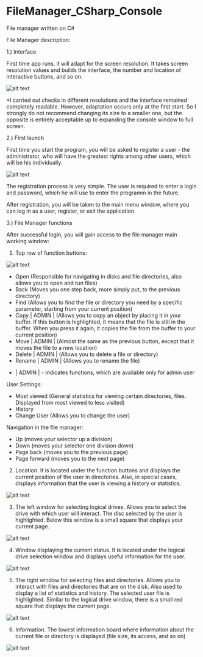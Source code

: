 # FileManager_CSharp_Console
File manager written on C# 

File Manager description:

1.) Interface

First time app runs, it will adapt for the screen resolution.
It takes screen resolution values and builds the interface,
the number and location of interactive buttons, and so on. 

![alt text](https://github.com/Sturmik/FileManager_CSharp_Console/blob/master/ShowcaseImages/MainMenu2.PNG?raw=true)

*I carried out checks in different resolutions and the interface remained completely readable.
However, adaptation occurs only at the first start. 
So I strongly do not recommend changing its size to a smaller one, 
but the opposite is entirely acceptable up to expanding the console window to full screen.

2.) First launch

First time you start the program, you will be asked to register a user - the administrator,
who will have the greatest rights among other users, which will be his individually.

![alt text](https://github.com/Sturmik/FileManager_CSharp_Console/blob/master/ShowcaseImages/LoginIn.PNG?raw=true)

The registration process is very simple. The user is required to enter a login and password, 
which he will use to enter the programm in the future.

After registration, you will be taken to the main menu window, 
where you can log in as a user, register, or exit the application.

3.) File Manager functions

After successful login, you will gain access to the file manager main working window:

1. Top row of function buttons:

![alt text](https://github.com/Sturmik/FileManager_CSharp_Console/blob/master/ShowcaseImages/MainFunctions.PNG?raw=true)

- Open (Responsible for navigating in disks and file directories, also allows you to open and run files)
- Back (Moves you one step back, more simply put, to the previous directory)
- Find (Allows you to find the file or directory you need by a specific parameter, starting from your current position)
- Copy | ADMIN | (Allows you to copy an object by placing it in your buffer. If this button is highlighted,
it means that the file is still in the buffer. When you press it again, it copies the file from the buffer to your current position)
- Move | ADMIN | (Almost the same as the previous button, except that it moves the file to a new location)
- Delete | ADMIN | (Allows you to delete a file or directory)
- Rename | ADMIN | (Allows you to rename the file)

* | ADMIN | - indicates functions, which are available only for admin user

User Settings:
- Most viewed (General statistics for viewing certain directories, files. Displayed from most viewed to less visited)
- History
- Change User (Allows you to change the user)

Navigation in the file manager:
- Up (moves your selector up a division)
- Down (moves your selector one division down)
- Page back (moves you to the previous page)
- Page forward (moves you to the next page)

2. Location. It is located under the function buttons and displays the current position of the user in directories.
Also, in special cases, displays information that the user is viewing a history or statistics.

![alt text](https://github.com/Sturmik/FileManager_CSharp_Console/blob/master/ShowcaseImages/InfoWindow.PNG?raw=true)

3. The left window for selecting logical drives. Allows you to select the drive with which user will interact.
The disc selected by the user is highlighted. Below this window is a small square that displays your current page.

![alt text](https://github.com/Sturmik/FileManager_CSharp_Console/blob/master/ShowcaseImages/DiscWindow.PNG?raw=true)

4. Window displaying the current status.
It is located under the logical drive selection window and displays useful information for the user.

![alt text](https://github.com/Sturmik/FileManager_CSharp_Console/blob/master/ShowcaseImages/StatusWindow.PNG?raw=true)

5. The right window for selecting files and directories. 
Allows you to interact with files and directories that are on the disk. 
Also used to display a list of statistics and history. The selected user file is highlighted. 
Similar to the logical drive window, there is a small red square that displays the current page.

![alt text](https://github.com/Sturmik/FileManager_CSharp_Console/blob/master/ShowcaseImages/FileWindow.PNG?raw=true)

6. Information. 
The lowest information board where information about the current file or directory is displayed 
(file size, its access, and so on)

![alt text](https://github.com/Sturmik/FileManager_CSharp_Console/blob/master/ShowcaseImages/FileInfo.PNG?raw=true)
